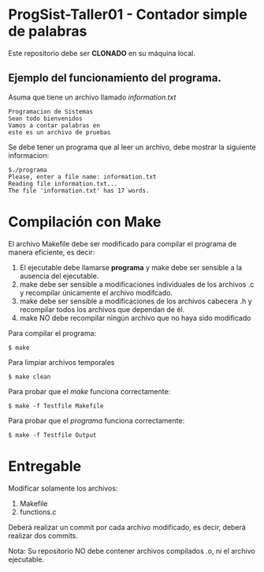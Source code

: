 # ProgSist-Taller01 - Contador simple de palabras

Este repositorio debe ser **CLONADO** en su máquina local.

## Ejemplo del funcionamiento del programa.

Asuma que tiene un archivo llamado _information.txt_

```
Programacion de Sistemas
Sean todo bienvenidos
Vamos a contar palabras en 
este es un archivo de pruebas
```

Se debe tener un programa que al leer un archivo, debe mostrar la siguiente informacion:

```
$./programa
Please, enter a file name: information.txt
Reading file information.txt...
The file 'information.txt' has 17 words.
```

# Compilación con Make

El archivo Makefile debe ser modificado para compilar el programa de manera eficiente, es decir:
1. El ejecutable debe llamarse **programa** y make debe ser sensible a la ausencia del ejecutable.
2. make debe ser sensible a modificaciones individuales de los archivos .c y recompilar únicamente el archivo modifcado.
3. make debe ser sensible a modificaciones de los archivos cabecera .h y recompilar todos los archivos que dependan de él.
4. make NO debe recompilar ningún archivo que no haya sido modificado


Para compilar el programa:

```
$ make
```

Para limpiar archivos temporales

```
$ make clean
```

Para probar que el _make_ funciona correctamente:

```
$ make -f Testfile Makefile
```

Para probar que el _programa_ funciona correctamente:

```
$ make -f Testfile Output
```

# Entregable

Modificar solamente los archivos:

1. Makefile
2. functions.c

Deberá realizar un commit por cada archivo modificado, es decir, deberá realizar dos commits.

Nota: Su repositorio NO debe contener archivos compilados .o, ni el archivo ejecutable.
